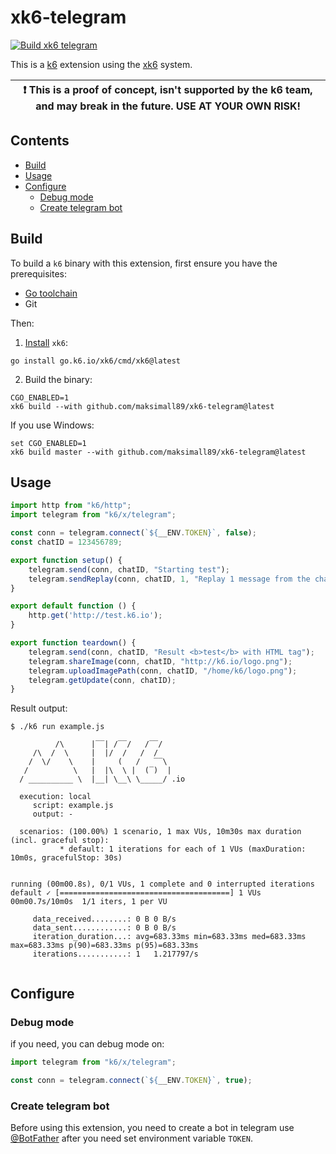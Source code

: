 # xk6-telegram

[![Build xk6 telegram](https://github.com/Maksimall89/xk6-telegram/actions/workflows/go.yml/badge.svg)](https://github.com/Maksimall89/xk6-telegram/actions/workflows/go.yml)

This is a [k6](https://go.k6.io/k6) extension using the [xk6](https://github.com/grafana/xk6) system.

| :exclamation: This is a proof of concept, isn't supported by the k6 team, and may break in the future. USE AT YOUR OWN RISK! |
|------|

## Contents
* [Build](#build)
* [Usage](#usage)
* [Configure](#configure)
    + [Debug mode](#debug-mode)
    + [Create telegram bot](#create-telegram-bot)


## Build

To build a `k6` binary with this extension, first ensure you have the prerequisites:

- [Go toolchain](https://go101.org/article/go-toolchain.html)
- Git

Then:

1. [Install](https://github.com/grafana/xk6) `xk6`:

  ```shell
  go install go.k6.io/xk6/cmd/xk6@latest
  ```

2. Build the binary:

  ```shell
  CGO_ENABLED=1
  xk6 build --with github.com/maksimall89/xk6-telegram@latest
  ```

If you use Windows:

```shell
set CGO_ENABLED=1
xk6 build master --with github.com/maksimall89/xk6-telegram@latest
```

## Usage

```javascript
import http from "k6/http";
import telegram from "k6/x/telegram";

const conn = telegram.connect(`${__ENV.TOKEN}`, false);
const chatID = 123456789;

export function setup() {
    telegram.send(conn, chatID, "Starting test");
    telegram.sendReplay(conn, chatID, 1, "Replay 1 message from the chat");
}

export default function () {
    http.get('http://test.k6.io');
}

export function teardown() {
    telegram.send(conn, chatID, "Result <b>test</b> with HTML tag");
    telegram.shareImage(conn, chatID, "http://k6.io/logo.png");
    telegram.uploadImagePath(conn, chatID, "/home/k6/logo.png");
    telegram.getUpdate(conn, chatID);
}

```

Result output:

```shell
$ ./k6 run example.js

          /\      |‾‾| /‾‾/   /‾‾/
     /\  /  \     |  |/  /   /  /
    /  \/    \    |     (   /   ‾‾\
   /          \   |  |\  \ |  (‾)  |
  / __________ \  |__| \__\ \_____/ .io

  execution: local
     script: example.js
     output: -

  scenarios: (100.00%) 1 scenario, 1 max VUs, 10m30s max duration (incl. graceful stop):
           * default: 1 iterations for each of 1 VUs (maxDuration: 10m0s, gracefulStop: 30s)


running (00m00.8s), 0/1 VUs, 1 complete and 0 interrupted iterations
default ✓ [======================================] 1 VUs  00m00.7s/10m0s  1/1 iters, 1 per VU

     data_received........: 0 B 0 B/s
     data_sent............: 0 B 0 B/s
     iteration_duration...: avg=683.33ms min=683.33ms med=683.33ms max=683.33ms p(90)=683.33ms p(95)=683.33ms
     iterations...........: 1   1.217797/s
     
```

## Configure

### Debug mode

if you need, you can debug mode on:

```javascript
import telegram from "k6/x/telegram";

const conn = telegram.connect(`${__ENV.TOKEN}`, true);
```

### Create telegram bot

Before using this extension, you need to create a bot in telegram use [@BotFather](https://t.me/BotFather) after you need set environment variable `TOKEN`.
